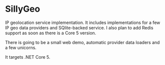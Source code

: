 # SillyGeo
IP geolocation service implementation. 
It includes implementations for a few IP geo data providers and SQlite-backed service. I also plan to add Redis support as soon as there is a Core 5 version.

There is going to be a small web demo, automatic provider data loaders and a few unicorns.

It targets .NET Core 5.
